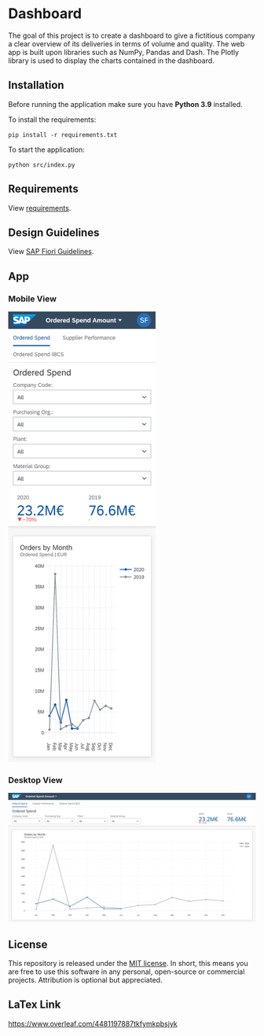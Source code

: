 # Dashboard
The goal of this project is to create a dashboard to give a fictitious company a clear overview of its deliveries in terms of volume and quality. The web app is built upon libraries such as NumPy, Pandas and Dash. The Plotly library is used to display the charts contained in the dashboard.
## Installation
Before running the application make sure you have **Python 3.9** installed.

To install the requirements:
```
pip install -r requirements.txt
```
To start the application:
```
python src/index.py
```

## Requirements
View [requirements](requirements.txt).

## Design Guidelines
View [SAP Fiori Guidelines](https://experience.sap.com/fiori-design-web/).

## App

### Mobile View
<img src="img/mobile_view.png" alt="mobile-view" width="300"/>

### Desktop View
<img src="img/desktop_view.png" alt="desktop-view" width="1000"/>

## License

This repository is released under the [MIT license](https://opensource.org/licenses/MIT). In short, this means you are free to use this software in any personal, open-source or commercial projects. Attribution is optional but appreciated.

## LaTex Link
https://www.overleaf.com/4481197887tkfymkpbsjyk
